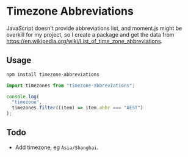 # Timezone Abbreviations

JavaScript doesn't provide abbreviations list, and moment.js might be overkill
for my project, so I create a package and get the data from
<https://en.wikipedia.org/wiki/List_of_time_zone_abbreviations>.

## Usage

```bash
npm install timezone-abbreviations
```

```js
import timezones from "timezone-abbreviations";

console.log(
  "timezone",
  timezones.filter((item) => item.abbr === "AEST")
);
```

## Todo

- Add timezone, eg `Asia/Shanghai`.
